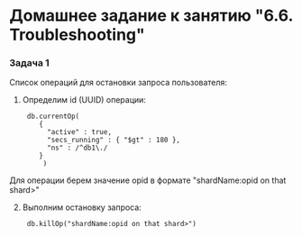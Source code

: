 # Домашнее задание к занятию "6.6. Troubleshooting"

### Задача 1
Список операций для остановки запроса пользователя:
1. Определим id (UUID) операции:

        db.currentOp(
           {
             "active" : true,
             "secs_running" : { "$gt" : 180 },
             "ns" : /^db1\./
           }
            )
Для операции берем значение opid в формате "shardName:opid on that shard>"

2. Выполним остановку запроса:

        db.killOp("shardName:opid on that shard>")